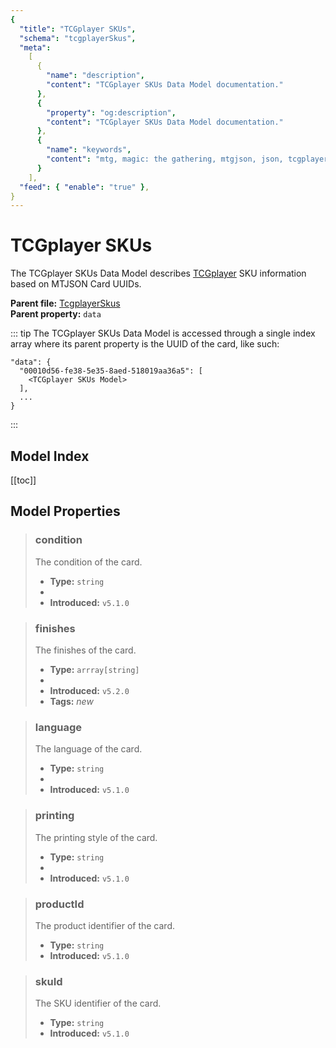```yaml
---
{
  "title": "TCGplayer SKUs",
  "schema": "tcgplayerSkus",
  "meta":
    [
      {
        "name": "description",
        "content": "TCGplayer SKUs Data Model documentation."
      },
      {
        "property": "og:description",
        "content": "TCGplayer SKUs Data Model documentation."
      },
      {
        "name": "keywords",
        "content": "mtg, magic: the gathering, mtgjson, json, tcgplayer, tcgplayer skus"
      }
    ],
  "feed": { "enable": "true" },
}
---
```


# TCGplayer SKUs

The TCGplayer SKUs Data Model describes [TCGplayer](https://www.tcgplayer.com/?partner=mtgjson&utm_campaign=affiliate&utm_medium=mtgjson&utm_source=mtgjson) SKU information based on MTJSON Card UUIDs.

**Parent file:** [TcgplayerSkus](/downloads/all-files/#tcgplayerskus)  
**Parent property:** `data`  

::: tip
The TCGplayer SKUs Data Model is accessed through a single index array where its parent property is the UUID of the card, like such:
```
"data": {
  "00010d56-fe38-5e35-8aed-518019aa36a5": [
    <TCGplayer SKUs Model>
  ],
  ...
}
```
:::

## Model Index

<PropertyToggler/>

[[toc]]

## Model Properties

> ### condition
> The condition of the card.
>
> - **Type:** `string`
> - <ExampleField type='condition'/>
> - **Introduced:** `v5.1.0`

> ### finishes
> The finishes of the card.
>
> - **Type:** `arrray[string]`
> - <ExampleField type='finishes'/>
> - **Introduced:** `v5.2.0`
> - **Tags:** <i class="new">new</i>

> ### language
> The language of the card.
>
> - **Type:** `string`
> - <ExampleField type='language'/>
> - **Introduced:** `v5.1.0`

> ### printing
> The printing style of the card.
>
> - **Type:** `string`
> - <ExampleField type='printing'/>
> - **Introduced:** `v5.1.0`

> ### productId
> The product identifier of the card.
>
> - **Type:** `string`
> - **Introduced:** `v5.1.0`

> ### skuId
> The SKU identifier of the card.
>
> - **Type:** `string`
> - **Introduced:** `v5.1.0`
